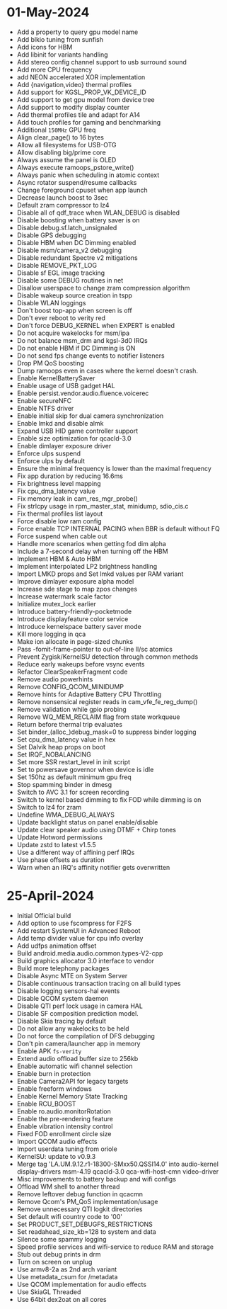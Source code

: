 # 01-May-2024
- Add a property to query gpu model name
- Add blkio tuning from sunfish
- Add icons for HBM
- Add libinit for variants handling
- Add stereo config channel support to usb surround sound
- Add more CPU frequency
- add NEON accelerated XOR implementation
- Add {navigation,video} thermal profiles
- Add support for KGSL_PROP_VK_DEVICE_ID
- Add support to get gpu model from device tree
- Add support to modify display counter
- Add thermal profiles tile and adapt for A14
- Add touch profiles for gaming and benchmarking
- Additional `150MHz` GPU freq
- Align clear_page() to 16 bytes
- Allow all filesystems for USB-OTG
- Allow disabling big/prime core
- Always assume the panel is OLED
- Always execute ramoops_pstore_write()
- Always panic when scheduling in atomic context
- Async rotator suspend/resume callbacks
- Change foreground cpuset when app launch
- Decrease launch boost to 3sec
- Default zram compressor to lz4
- Disable all of qdf_trace when WLAN_DEBUG is disabled
- Disable boosting when battery saver is on
- Disable debug.sf.latch_unsignaled
- Disable GPS debugging
- Disable HBM when DC Dimming enabled
- Disable msm/camera_v2 debugging
- Disable redundant Spectre v2 mitigations
- Disable REMOVE_PKT_LOG
- Disable sf EGL image tracking
- Disable some DEBUG routines in net
- Disallow userspace to change zram compression algorithm
- Disable wakeup source creation in tspp
- Disable WLAN loggings
- Don't boost top-app when screen is off
- Don't ever reboot to verity red
- Don't force DEBUG_KERNEL when EXPERT is enabled
- Do not acquire wakelocks for msm/ipa
- Do not balance msm_drm and kgsl-3d0 IRQs
- Do not enable HBM if DC Dimming is ON
- Do not send fps change events to notifier listeners
- Drop PM QoS boosting
- Dump ramoops even in cases where the kernel doesn't crash.
- Enable KernelBatterySaver
- Enable usage of USB gadget HAL
- Enable persist.vendor.audio.fluence.voicerec
- Enable secureNFC
- Enable NTFS driver
- Enable initial skip for dual camera synchronization
- Enable lmkd and disable almk
- Expand USB HID game controller support
- Enable size optimization for qcacld-3.0
- Enable dimlayer exposure driver
- Enforce ulps suspend
- Enforce ulps by default
- Ensure the minimal frequency is lower than the maximal frequency
- Fix app duration by reducing 16.6ms
- Fix brightness level mapping
- Fix cpu_dma_latency value
- Fix memory leak in cam_res_mgr_probe()
- Fix strlcpy usage in rpm_master_stat, minidump, sdio_cis.c
- Fix thermal profiles list layout
- Force disable low ram config
- Force enable TCP INTERNAL PACING when BBR is default without FQ
- Force suspend when cable out
- Handle more scenarios when getting fod dim alpha
- Include a 7-second delay when turning off the HBM
- Implement HBM & Auto HBM
- Implement interpolated LP2 brightness handling
- Import LMKD props and Set lmkd values per RAM variant
- Improve dimlayer exposure alpha model
- Increase sde stage to map zpos changes
- Increase watermark scale factor
- Initialize mutex_lock earlier
- Introduce battery-friendly-pocketmode
- Introduce displayfeature color service
- Introduce kernelspace battery saver mode
- Kill more logging in qca
- Make ion allocate in page-sized chunks
- Pass -fomit-frame-pointer to out-of-line ll/sc atomics
- Prevent Zygisk/KernelSU detection through common methods
- Reduce early wakeups before vsync events
- Refactor ClearSpeakerFragment code
- Remove audio powerhints
- Remove CONFIG_QCOM_MINIDUMP
- Remove hints for Adaptive Battery CPU Throttling
- Remove nonsensical register reads in cam_vfe_fe_reg_dump()
- Remove validation while gpio probing
- Remove WQ_MEM_RECLAIM flag from state workqueue
- Return before thermal trip evaluates
- Set binder_(alloc_)debug_mask=0 to suppress binder logging
- Set cpu_dma_latency value in hex
- Set Dalvik heap props on boot
- Set IRQF_NOBALANCING
- Set more SSR restart_level in init script
- Set to powersave governor when device is idle
- Set 150hz as default minimum gpu freq
- Stop spamming binder in dmesg
- Switch to AVC 3.1 for screen recording
- Switch to kernel based dimming to fix FOD while dimming is on
- Switch to lz4 for zram
- Undefine WMA_DEBUG_ALWAYS
- Update backlight status on panel enable/disable
- Update clear speaker audio using DTMF + Chirp tones
- Update Hotword permissions
- Update zstd to latest v1.5.5
- Use a different way of affining perf IRQs
- Use phase offsets as duration
- Warn when an IRQ's affinity notifier gets overwritten

# 25-April-2024
- Initial Official build
- Add option to use fscompress for F2FS
- Add restart SystemUI in Advanced Reboot
- Add temp divider value for cpu info overlay
- Add udfps animation offset
- Build android.media.audio.common.types-V2-cpp
- Build graphics allocator 3.0 interface to vendor
- Build more telephony packages
- Disable Async MTE on System Server
- Disable continuous transaction tracing on all build types
- Disable logging sensors-hal events
- Disable QCOM system daemon
- Disable QTI perf lock usage in camera HAL
- Disable SF composition prediction model.
- Disable Skia tracing by default
- Do not allow any wakelocks to be held
- Do not force the compilation of DFS debugging
- Don't pin camera/launcher app in memory
- Enable APK `fs-verity`
- Extend audio offload buffer size to 256kb
- Enable automatic wifi channel selection
- Enable burn in protection
- Enable Camera2API for legacy targets
- Enable freeform windows
- Enable Kernel Memory State Tracking
- Enable RCU_BOOST
- Enable ro.audio.monitorRotation
- Enable the pre-rendering feature
- Enable vibration intensity control
- Fixed FOD enrollment circle size
- Import QCOM audio effects
- Import userdata tuning from oriole
- KernelSU: update to v0.9.3
- Merge tag 'LA.UM.9.12.r1-18300-SMxx50.QSSI14.0' into audio-kernel display-drivers msm-4.19 qcacld-3.0 qca-wifi-host-cmn video-driver
- Misc improvements to battery backup and wifi configs
- Offload WM shell to another thread
- Remove leftover debug function in qcacmn
- Remove Qcom's PM_QoS implementation/usage
- Remove unnecessary QTI logkit directories
- Set default wifi country code to '00'
- Set PRODUCT_SET_DEBUGFS_RESTRICTIONS
- Set readahead_size_kb=128 to system and data
- Silence some spammy logging
- Speed profile services and wifi-service to reduce RAM and storage
- Stub out debug prints in drm
- Turn on screen on unplug
- Use armv8-2a as 2nd arch variant
- Use metadata_csum for /metadata
- Use QCOM implementation for audio effects
- Use SkiaGL Threaded
- Use 64bit dex2oat on all cores
